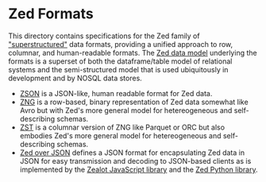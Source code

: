 # Zed Formats

This directory contains specifications for the Zed family of
["superstructured"](#zdm.md-2-zed-a-super-structured-design-pattern)
data formats, providing a unified approach to row, columnar, and human-readable formats.
The [Zed data model](zdm.md) underlying the formats
is a superset of both the dataframe/table model of relational systems and the
semi-structured model that is used ubiquitously in development and by NOSQL
data stores.

* [ZSON](zson.md) is a JSON-like, human readable format for Zed data.
* [ZNG](zng.md) is a row-based, binary representation of Zed data somewhat like
Avro but with Zed's more general model for hetereogeneous and self-describing schemas.
* [ZST](zst.md) is a columnar version of ZNG like Parquet or ORC but also
embodies Zed's more general model for hetereogeneous and self-describing schemas.
* [Zed over JSON](zjson.md) defines a JSON format for encapsulating Zed data
in JSON for easy transmission and decoding to JSON-based clients as is
implemented by the [Zealot JavaScript library](https://github.com/brimdata/zealot)
and the [Zed Python library](../../python).
